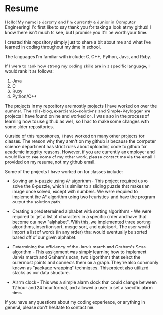 # Resume

Hello! My name is Jeremy and I'm currently a Junior in Computer Engineering! I'd first like to say thank you for taking a look at my github! I know there isn't much to see, but I promise you it'll be worth your time. 


I created this repository simply just to share a bit about me and what I've learned in coding throughout my time in school. 

The languages I'm familiar with include: C, C++, Python, Java, and Ruby.

If I were to rank how strong my coding skills are in a specific language, I would rank it as follows:

1. Java
2. C
4. Ruby
3. Python/C++

The projects in my repository are mostly projects I have worked on over the summer. The rails-blog, exercism.io-solutions and Simple-Keylogger are projects I have found online and worked on. I was also in the process of learning how to use github as well, so I had to make some changes with some older repositories. 

Outside of this repositories, I have worked on many other projects for classes. The reason why they aren't on my github is because the computer science department has strict rules about uploading code to github for academic integrity reasons. However, if you are currently an employer and would like to see some of my other work, please contact me via the email I provided on my resume, not my github email. 

Some of the projects I have worked on for classes include: 

* Solving an 8-puzzle using A* algorithm  - This project required us to solve the 8-puzzle, which is similar to a sliding puzzle that makes an image once solved, except with numbers. We were required to implement the A* algorithm  using two heuristics, and have the program output the solution path. 

* Creating a predetermined alphabet with sorting algorithms  - We were required to get a list of characters in a specific order and have that become our new "alphabet". With this, we implemented three sorting algorithms, insertion sort, merge sort, and quicksort. The user would import a list of words (in any order) that would eventually be sorted based off of our given alphabet. 

* Determining the efficiency of the Jarvis march and Graham's Scan algorithm - This assignment was simply learning how to implement Jarvis march and Graham's scan, two algorithms that select the outermost points and connects them on a graph. They're also commonly known as "package wrapping" techniques. This project also utilized stacks as our data structure. 

* Alarm clock - This was a simple alarm clock that could change between 12 hour and 24 hour format, and allowed a user to set a specific alarm time. 


If you have any questions about my coding experience, or anything in general, please don't hesitate to contact me. 
